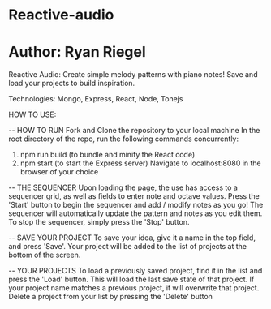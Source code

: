 # Reactive-audio
# Author: Ryan Riegel


Reactive Audio:
Create simple melody patterns with piano notes! Save and load your projects to build inspiration.

Technologies:
Mongo, Express, React, Node, Tonejs

HOW TO USE:

-- HOW TO RUN
Fork and Clone the repository to your local machine
In the root directory of the repo, run the following commands concurrently:
  1. npm run build (to bundle and minify the React code)
  2. npm start (to start the Express server)
Navigate to localhost:8080 in the browser of your choice

-- THE SEQUENCER
Upon loading the page, the use has access to a sequencer grid, as well as fields to enter note and octave values.
Press the 'Start' button to begin the sequencer and add / modify notes as you go!
The sequencer will automatically update the pattern and notes as you edit them.
To stop the sequencer, simply press the 'Stop' button.

-- SAVE YOUR PROJECT
To save your idea, give it a name in the top field, and press 'Save'.
Your project will be added to the list of projects at the bottom of the screen.


-- YOUR PROJECTS
To load a previously saved project, find it in the list and press the 'Load' button. This will load the last save state of that project.
If your project name matches a previous project, it will overwrite that project.
Delete a project from your list by pressing the 'Delete' button


